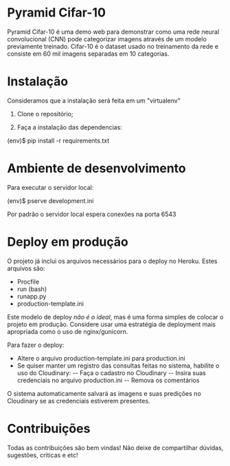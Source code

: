 # Pyramid Cifar-10

Pyramid Cifar-10 é uma demo web para demonstrar como uma rede neural convolucional (CNN) pode categorizar imagens através de um modelo previamente treinado. Cifar-10 é o dataset usado no treinamento da rede e consiste em 60 mil imagens separadas em 10 categorias.

# Instalação

Consideramos que a instalação será feita em um "virtualenv"

1. Clone o repositório;

2. Faça a instalação das dependencias:

(env)$ pip install -r requirements.txt

# Ambiente de desenvolvimento

Para executar o servidor local:

(env)$ pserve development.ini

Por padrão o servidor local espera conexões na porta 6543

# Deploy em produção

O projeto já inclui os arquivos necessários para o deploy no Heroku. Estes arquivos são:

- Procfile
- run (bash)
- runapp.py
- production-template.ini

Este modelo de deploy *não é o ideal*, mas é uma forma simples de colocar o projeto em produção. Considere usar uma estratégia de deployment mais apropriada como o uso de nginx/gunicorn.

Para fazer o deploy:

- Altere o arquivo production-template.ini para production.ini
- Se quiser manter um registro das consultas feitas no sistema, habilite o uso do Cloudinary:
-- Faça o cadastro no Cloudinary
-- Insira suas credenciais no arquivo production.ini
-- Remova os comentários

O sistema automaticamente salvará as imagens e suas predições no Cloudinary se as credenciais estiverem presentes.

# Contribuições

Todas as contribuições são bem vindas! Não deixe de compartilhar dúvidas, sugestões, criticas e etc!
